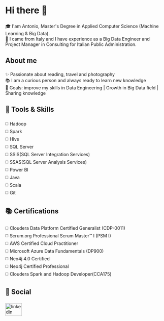 <h1 align="left">Hi there 👋</h1>

###

<p align="left">🎓 I'am Antonio, Master's Degree in Applied Computer Science (Machine Learning & Big Data).<br>📃 I came from Italy and I have experience as a Big Data Engineer and Project Manager in Consulting for Italian Public Administration.</p>

###

<h2 align="left">About me</h2>

###

<p align="left">✨ Passionate about reading, travel and photography<br>📚 I am a curious person and always ready to learn new knowledge<br>🎯 Goals: improve my skills in Data Engineering | Growth in Big Data field | Sharing knowledge</p>

###

<h2 align="left">🔨 Tools & Skills</h2>

###

<p align="left">◻️ Hadoop<br>◻️ Spark <br>◻️ Hive<br>◻️ SQL Server<br>◻️ SSIS(SQL Server Integration Services)<br>◻️ SSAS(SQL Server Analysis Services)<br>◻️ Power BI<br>◻️ Java<br>◻️ Scala<br>◻️ Git</p>

###

###

<h2 align="left">📚 Certifications</h2>

###

<p align="left">◻️ Cloudera Data Platform Certified Generalist (CDP-0011)<br> ◻️ Scrum.org Professional Scrum Master™ I (PSM I)<br>◻️ AWS Certified Cloud Practitioner <br>◻️ Microsoft Azure Data Fundamentals (DP900)<br>◻️ Neo4j 4.0 Certified<br>◻️ Neo4j Certified Professional<br>◻️ Cloudera Spark and Hadoop Developer(CCA175)</p>

###

<h2 align="left">🔗 Social</h2>

###

<div align="left">
  <a href="https://www.linkedin.com/in/antonioabate01" target="_blank">
    <img src="https://raw.githubusercontent.com/maurodesouza/profile-readme-generator/master/src/assets/icons/social/linkedin/default.svg" width="52" height="40" alt="linkedin logo"  />
  </a>
</div>

###
